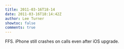 ```yaml
---
title: 2011-03-16T18-14
date: 2011-03-16T18:14:42Z
author: Lee Turner
showtoc: false
comments: true
---
```


FFS. iPhone still crashes on calls even after iOS upgrade.

